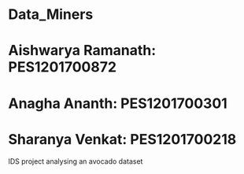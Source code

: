 # Data_Miners
# Aishwarya Ramanath: PES1201700872
# Anagha Ananth: PES1201700301
# Sharanya Venkat: PES1201700218
IDS project analysing an avocado dataset


